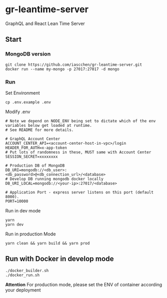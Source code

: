 # gr-leantime-server

GraphQL and React Lean Time Server

## Start  
 
### MongoDB version

    git clone https://github.com/iascchen/gr-leantime-server.git
    docker run --name my-mongo -p 27017:27017 -d mongo

### Run

Set Environment
   
    cp .env.example .env
    
Modify .env

    # Note we depend on NODE_ENV being set to dictate which of the env variables below get loaded at runtime.
    # See README for more details.
    
    # GraphQL Account Center
    ACCOUNT_CENTER_API=<account-center-host-in-vpc>/login
    HEADER_FOR_AUTH=x-app-token
    # Put lots of randomness in these, MUST same with Account Center
    SESSION_SECRET=xxxxxxxx
    
    # Production DB of MongoDB
    DB_URI=mongodb://<db_user>:<db_password>@<db_connection_url>/<database>
    # Develop DB running mongodb docker locally
    DB_URI_LOCAL=mongodb://<your-ip>:27017/<database>

    # Application Port - express server listens on this port (default 8000).
    PORT=10000

Run in dev mode

    yarn
    yarn dev

Run in production Mode
    
    yarn clean && yarn build && yarn prod

## Run with Docker in develop mode
    
    ./docker_builder.sh
    ./docker_run.sh

**Attention** For production mode, please set the ENV of container according your deployment

